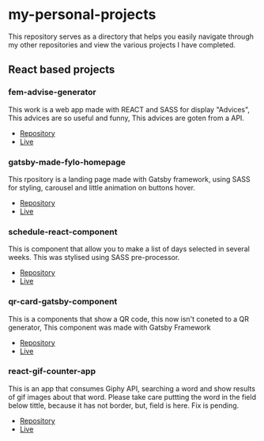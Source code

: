 # my-personal-projects
This repository serves as a directory that helps you easily navigate through my other repositories and view the various projects I have completed.

## React based projects

### fem-advise-generator

This work is a web app made with REACT and SASS for display "Advices", This advices are so useful and funny, This advices are goten from a API.

- [Repository](https://github.com/jglopezre/fem-advise-generator.git) 
- [Live](https://jglopezre.github.io/fem-advise-generator/)

### gatsby-made-fylo-homepage

This rpository is a landing page made with Gatsby framework, using SASS for styling, carousel and little animation on buttons hover.

- [Repository](https://github.com/jglopezre/gatsby-made-fylo-homepage.git)
- [Live](https://jglopezre.github.io/gatsby-made-fylo-homepage/)

### schedule-react-component

This is component that allow you to make a list of days selected in several weeks. This was stylised using SASS pre-processor.

- [Repository](https://github.com/jglopezre/schedule-react-component.git)
- [Live](http://schedule-react-component.vercel.app/)

### qr-card-gatsby-component

This is a components that show a QR code, this now isn't coneted to a QR generator, This component was made with Gatsby Framework

- [Repository](https://github.com/jglopezre/qr-card-gatsby-component.git)
- [Live](https://jglopezre.github.io/qr-card-gatsby-component/)

### react-gif-counter-app

This is an app that consumes Giphy API, searching a word and show results of gif images about that word. Please take care puttting the word in the field below tittle, because it has not border, but, field is here. Fix is pending.

- [Repository](https://github.com/jglopezre/react-gif-counter-app.git)
- [Live](https://jglopezre.github.io/react-gif-counter-app/)
